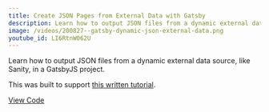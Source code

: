 ```yaml
---
title: Create JSON Pages from External Data with Gatsby
description: Learn how to output JSON files from a dynamic external data source, like Sanity, in a GatsbyJS project.
image: /videos/200827--gatsby-dynamic-json-external-data.png
youtube_id: LI6RtnW062U
---
```


Learn how to output JSON files from a dynamic external data source, like Sanity, in a GatsbyJS project.

This was built to support [this written tutorial](/posts/programmatically-create-json-pages-gatsby).

[View Code](https://github.com/seancdavis/gatsby-json-pages-external-data)
